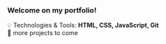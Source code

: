 ### Welcome on my portfolio!

💡 Technologies & Tools: **HTML, CSS, JavaScript, Git**  
🚀 more projects to come